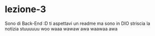 # lezione-3
Sono di Back-End :D
ti aspettavi un readme ma sono in DIO
striscia la notizia
stuuuuuu
woo waaa wawaw awa waawaa awa
